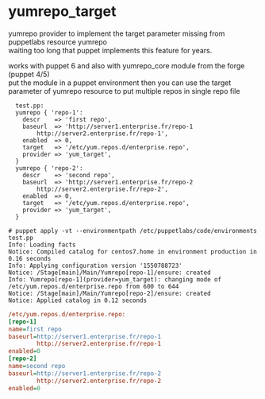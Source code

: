# yumrepo_target
yumrepo provider to implement the target parameter missing from puppetlabs resource yumrepo  
waiting too long that puppet implements this feature for years. 

works with puppet 6 and also with yumrepo_core module from the forge (puppet 4/5)  
put the module in a puppet environment then you can use the target parameter of yumrepo resource to put multiple repos in single repo file

```puppet
  test.pp:
  yumrepo { 'repo-1':
    descr    => 'first repo',
    baseurl  => 'http://server1.enterprise.fr/repo-1
        http://server2.enterprise.fr/repo-1',
    enabled  => 0,
    target   => '/etc/yum.repos.d/enterprise.repo',
    provider => 'yum_target',
  }
  yumrepo { 'repo-2':
    descr    => 'second repo',
    baseurl  => 'http://server1.enterprise.fr/repo-2
        http://server2.enterprise.fr/repo-2',
    enabled  => 0,
    target   => '/etc/yum.repos.d/enterprise.repo',
    provider => 'yum_target',
  }
```
```
# puppet apply -vt --environmentpath /etc/puppetlabs/code/environments test.pp
Info: Loading facts
Notice: Compiled catalog for centos7.home in environment production in 0.16 seconds
Info: Applying configuration version '1550788723'
Notice: /Stage[main]/Main/Yumrepo[repo-1]/ensure: created
Info: Yumrepo[repo-1](provider=yum_target): changing mode of /etc/yum.repos.d/enterprise.repo from 600 to 644
Notice: /Stage[main]/Main/Yumrepo[repo-2]/ensure: created
Notice: Applied catalog in 0.12 seconds
```
```ini
/etc/yum.repos.d/enterprise.repo:
[repo-1]
name=first repo
baseurl=http://server1.enterprise.fr/repo-1
        http://server2.enterprise.fr/repo-1
enabled=0
[repo-2]
name=second repo
baseurl=http://server1.enterprise.fr/repo-2
        http://server2.enterprise.fr/repo-2
enabled=0
```
